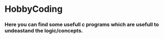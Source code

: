 # HobbyCoding
### Here you can find some usefull c programs which are usefull to undeastand the logic/concepts.
